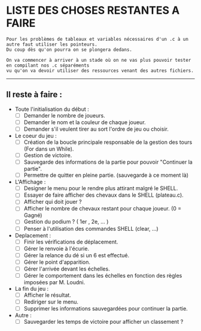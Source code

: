 # LISTE DES CHOSES RESTANTES A FAIRE

    Pour les problèmes de tableaux et variables nécessaires d'un .c à un autre faut utiliser les pointeurs.
    Du coup dès qu'on pourra on se plongera dedans.

    On va commencer à arriver à un stade où on ne vas plus pouvoir tester en compilant nos .c séparéments 
    vu qu'on va devoir utiliser des ressources venant des autres fichiers.

-------------------------------------------------------------------------------

## Il reste à faire :

* Toute l'initialisation du début :
    - [ ] Demander le nombre de joueurs.
    - [ ] Demander le nom et la couleur de chaque joueur.
    - [ ] Demander s'il veulent tirer au sort l'ordre de jeu ou choisir.
* Le coeur du jeu :
    - [ ] Création de la boucle principale responsable de la gestion des tours (For dans un While).
    - [ ] Gestion de victoire.
    - [ ] Sauvegarde des informations de la partie pour pouvoir "Continuer la partie".
    - [ ] Permettre de quitter en pleine partie. (sauvegarde à ce moment là)
* L'Affichage :
    - [ ] Designer le menu pour le rendre plus attirant malgré le SHELL.
    - [ ] Essayer de faire afficher des chevaux dans le SHELL (plateau.c).
    - [ ] Afficher qui doit jouer ?
    - [ ] Afficher le nombre de chevaux restant pour chaque joueur. (0 = Gagné)
    - [ ] Gestion du podium ? ( 1er , 2e, ... )
    - [ ] Penser à l'utilisation des commandes SHELL (clear, ...)
* Deplacement :
    - [ ] Finir les vérifications de déplacement.
    - [ ] Gérer le renvoie à l'écurie.
    - [ ] Gérer la relance du dé si un 6 est effectué.
    - [ ] Gérer le point d'apparition.
    - [ ] Gérer l'arrivée devant les échelles.
    - [ ] Gérer le comportement dans les échelles en fonction des règles imposées par M. Loudni.
* La fin du jeu :
    - [ ] Afficher le résultat.
    - [ ] Rediriger sur le menu.
    - [ ] Supprimer les informations sauvegardées pour continuer la partie.
* Autre : 
    - [ ] Sauvegarder les temps de victoire pour afficher un classement ?